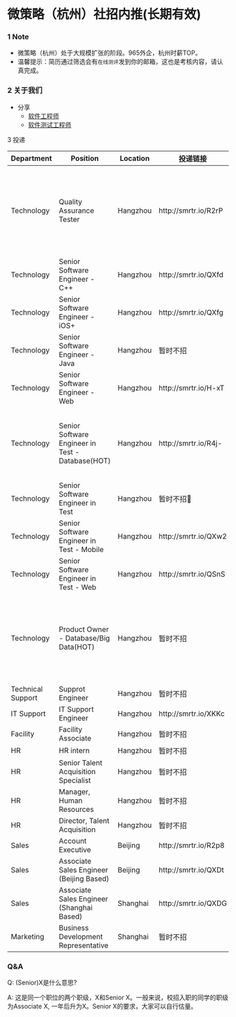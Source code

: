 # 微策略（杭州）社招内推(长期有效)
### 1 Note
- 微策略（杭州）处于大规模扩张的阶段。965外企，杭州时薪TOP。
- 温馨提示：简历通过筛选会有`在线测评`发到你的邮箱，这也是考核内容，请认真完成。

### 2 关于我们
- 分享
  - [软件工程师](https://mp.weixin.qq.com/s/SZ7NoUYQ82nOqbmBDRAuOg)
  - [软件测试工程师](https://mp.weixin.qq.com/s/e-Jf0NGtZbmYlRDk68UcyQ)

3 投递
<table>
<thead>
    <th>Department</th>
    <th>Position</th><th>Location</th><th>投递链接</th>
    <th>Requirement</th>
</thead>
<tbody>
    <tr>
        <td>Technology</td>
        <td>Quality Assurance Tester</td>
        <td>Hangzhou</td>
        <td>http://smrtr.io/R2rP</td>
        <td>Coding is not required. Business background; Business Analyst or Business Operations experiences is a plus</td>
    </tr>
    <tr>
        <td>Technology</td>
        <td>Senior Software Engineer - C++</td>
        <td>Hangzhou</td>
        <td>http://smrtr.io/QXfd</td>
    </tr>
    <tr>
        <td>Technology</td>
        <td>Senior Software Engineer - iOS+</td>
        <td>Hangzhou</td>
        <td>http://smrtr.io/QXfg</td>
    </tr>
     <tr>
        <td>Technology</td>
        <td>Senior Software Engineer - Java</td>
        <td>Hangzhou</td>
        <td>暂时不招</td>
    </tr>
    <tr>
        <td>Technology</td>
        <td>Senior Software Engineer - Web</td>
        <td>Hangzhou</td>
        <td>http://smrtr.io/H-xT</td>
    </tr>
    <tr>
        <td>Technology</td>
        <td>Senior Software Engineer in Test - Database(HOT)</td>
        <td>Hangzhou</td>
        <td>http://smrtr.io/R4j-</td>
        <td>Oracle, SQL Server, DB2, Teradata, AWS Redshift or other database experiences is a must</td>
    </tr>
    <tr>
        <td>Technology</td>
        <td>Senior Software Engineer in Test</td>
        <td>Hangzhou</td>
        <td>暂时不招</td>
    </tr>
    <tr>
        <td>Technology</td>
        <td>Senior Software Engineer in Test - Mobile</td>
        <td>Hangzhou</td>
        <td>http://smrtr.io/QXw2</td>
    </tr>
    <tr>
        <td>Technology</td>
        <td>Senior Software Engineer in Test - Web</td>
        <td>Hangzhou</td>
        <td>http://smrtr.io/QSnS</td>
    </tr>
    <tr>
        <td>Technology</td>
        <td>Product Owner - Database/Big Data(HOT)</td>
        <td>Hangzhou</td>
        <td>暂时不招</td>
        <td>Database or Big Data direction, with product management, project management or team management experiences</td>
    </tr>
    <tr>
        <td>Technical Support</td>
        <td>Supprot Engineer</td>
        <td>Hangzhou</td>
        <td>暂时不招</td>
    </tr>
    <tr>
        <td>IT Support</td>
        <td>IT Support Engineer</td>
        <td>Hangzhou</td>
        <td>http://smrtr.io/XKKc</td>
    </tr>
    <tr>
        <td>Facility</td>
        <td>Facility Associate</td>
        <td>Hangzhou</td>
        <td>暂时不招</td>
    </tr>
    <tr>
        <td>HR</td>
        <td>HR intern</td>
        <td>Hangzhou</td>
        <td>暂时不招</td>
    </tr>
    <tr>
        <td>HR</td>
        <td>Senior Talent Acquisition Specialist</td>
        <td>Hangzhou</td>
        <td>暂时不招</td>
    </tr>
    <tr>
        <td>HR</td>
        <td>Manager, Human Resources</td>
        <td>Hangzhou</td>
        <td>暂时不招</td>
    </tr>
    <tr>
        <td>HR</td>
        <td>Director, Talent Acquisition</td>
        <td>Hangzhou</td>
        <td>暂时不招</td>
    </tr>
    <tr>
        <td>Sales</td>
        <td>Account Executive</td>
        <td>Beijing</td>
        <td>http://smrtr.io/R2p8</td>
    </tr>
    <tr>
        <td>Sales</td>
        <td>Associate Sales Engineer (Beijing Based)</td>
        <td>Beijing</td>
        <td>http://smrtr.io/QXDt</td>
    </tr>
    <tr>
        <td>Sales</td>
        <td>Associate Sales Engineer (Shanghai Based)</td>
        <td>Shanghai</td>
        <td>http://smrtr.io/QXDG</td>
    </tr>
    <tr>
        <td>Marketing</td>
        <td>Business Development Representative</td>
        <td>Shanghai</td>
        <td>暂时不招</td>
    </tr>
</tbody>
</table>

### Q&A
Q: (Senior)X是什么意思?

A: 这是同一个职位的两个职级，X和Senior X。一般来说，校招入职的同学的职级为Associate X, 一年后升为X。Senior X的要求，大家可以自行估量。
